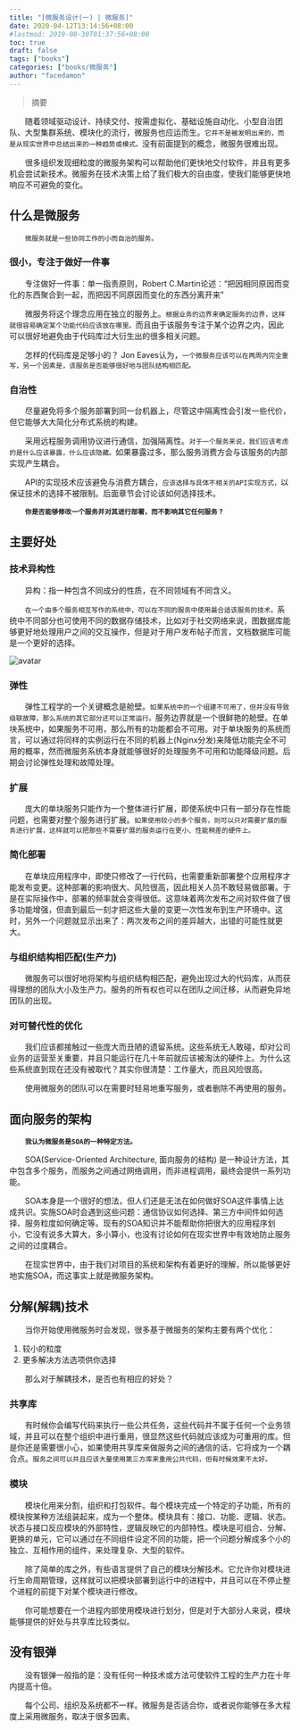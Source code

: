 ```yaml
---
title: "[微服务设计(一) | 微服务]"
date: 2020-04-12T13:14:56+08:00
#lastmod: 2019-08-30T01:37:56+08:00
toc: true
draft: false
tags: ["books"]
categories: ["books/微服务"]
author: "facedamon"
---
```


> 摘要

&emsp;&emsp;随着领域驱动设计、持续交付、按需虚拟化、基础设施自动化、小型自治团队、大型集群系统、模块化的流行，微服务也应运而生。`它并不是被发明出来的，而是从现实世界中总结出来的一种趋势或模式。`没有前面提到的概念，微服务很难出现。

&emsp;&emsp;很多组织发现细粒度的微服务架构可以帮助他们更快地交付软件，并且有更多机会尝试新技术。微服务在技术决策上给了我们极大的自由度，使我们能够更快地响应不可避免的变化。

## 什么是微服务

&emsp;&emsp;`微服务就是一些协同工作的小而自治的服务。`

### 很小，专注于做好一件事

&emsp;&emsp;专注做好一件事：单一指责原则，Robert C.Martin论述：“把因相同原因而变化的东西聚合到一起，而把因不同原因而变化的东西分离开来”

&emsp;&emsp;微服务将这个理念应用在独立的服务上。`根据业务的边界来确定服务的边界，这样就很容易确定某个功能代码应该放在哪里。`而且由于该服务专注于某个边界之内，因此可以很好地避免由于代码库过大衍生出的很多相关问题。

&emsp;&emsp;怎样的代码库是足够小的？ Jon Eaves认为，`一个微服务应该可以在两周内完全重写，另一个因素是，该服务是否能够很好地与团队结构相匹配。`

### 自治性

&emsp;&emsp;尽量避免将多个服务部署到同一台机器上，尽管这中隔离性会引发一些代价，但它能够大大简化分布式系统的构建。

&emsp;&emsp;采用远程服务调用协议进行通信，加强隔离性。`对于一个服务来说，我们应该考虑的是什么应该暴露，什么应该隐藏。`如果暴露过多，那么服务消费方会与该服务的内部实现产生耦合。

&emsp;&emsp;API的实现技术应该避免与消费方耦合，`应该选择与具体不相关的API实现方式，`以保证技术的选择不被限制。后面章节会讨论该如何选择技术。

&emsp;&emsp;**`你是否能够修改一个服务并对其进行部署，而不影响其它任何服务？`**

## 主要好处

### 技术异构性

&emsp;&emsp;异构：指一种包含不同成分的性质，在不同领域有不同含义。

&emsp;&emsp;`在一个由多个服务相互写作的系统中，可以在不同的服务中使用最合适该服务的技术。`系统中不同部分也可使用不同的数据存储技术，比如对于社交网络来说，图数据库能够更好地处理用户之间的交互操作，但是对于用户发布帖子而言，文档数据库可能是一个更好的选择。

![avatar](https://cdn.jsdelivr.net/gh/facedamon/MarkDownPhotos@master/books/micro-design/1-1微服务采用不同的技术.jpeg)

### 弹性

&emsp;&emsp;弹性工程学的一个关键概念是舱壁。`如果系统中的一个组建不可用了，但并没有导致级联故障，那么系统的其它部分还可以正常运行。`服务边界就是一个很鲜艳的舱壁。在单块系统中，如果服务不可用，那么所有的功能都会不可用。对于单块服务的系统而言，可以通过将同样的实例运行在不同的机器上(Nginx分发)来降低功能完全不可用的概率，然而微服务系统本身就能够很好的处理服务不可用和功能降级问题。后期会讨论弹性处理和故障处理。

### 扩展

&emsp;&emsp;庞大的单块服务只能作为一个整体进行扩展，即使系统中只有一部分存在性能问题，也需要对整个服务进行扩展。`如果使用较小的多个服务，则可以只对需要扩展的服务进行扩展，这样就可以把那些不需要扩展的服务运行在更小、性能稍差的硬件上。`

### 简化部署

&emsp;&emsp;在单块应用程序中，即使只修改了一行代码，也需要重新部署整个应用程序才能发布变更。这种部署的影响很大、风险很高，因此相关人员不敢轻易做部署。于是在实际操作中，部署的频率就会变得很低。这意味着两次发布之间对软件做了很多功能增强，但直到最后一刻才把这些大量的变更一次性发布到生产环境中。这时，另外一个问题就显示出来了：两次发布之间的差异越大，出错的可能性就更大。

### 与组织结构相匹配(生产力)

&emsp;&emsp;微服务可以很好地将架构与组织结构相匹配，避免出现过大的代码库，从而获得理想的团队大小及生产力。服务的所有权也可以在团队之间迁移，从而避免异地团队的出现。

### 对可替代性的优化

&emsp;&emsp;我们应该都接触过一些庞大而丑陋的遗留系统。这些系统无人敢碰，却对公司业务的运营至关重要，并且只能运行在几十年前就应该被淘汰的硬件上。为什么这些系统直到现在还没有被取代？其实你很清楚：工作量大，而且风险很高。

&emsp;&emsp;使用微服务的团队可以在需要时轻易地重写服务，或者删除不再使用的服务。

## 面向服务的架构

&emsp;&emsp;**`我认为微服务是SOA的一种特定方法。`**

&emsp;&emsp;SOA(Service-Oriented Architecture, 面向服务的结构) 是一种设计方法，其中包含多个服务，而服务之间通过网络调用，而非进程调用，最终会提供一系列功能。

&emsp;&emsp;SOA本身是一个很好的想法，但人们还是无法在如何做好SOA这件事情上达成共识。实施SOA时会遇到这些问题：通信协议如何选择、第三方中间件如何选择、服务粒度如何确定等。现有的SOA知识并不能帮助你把很大的应用程序划小，它没有说多大算大，多小算小，也没有讨论如何在现实世界中有效地防止服务之间的过度耦合。

&emsp;&emsp;在现实世界中，由于我们对项目的系统和架构有着更好的理解，所以能够更好地实施SOA，而这事实上就是微服务架构。

## 分解(解耦)技术

&emsp;&emsp;当你开始使用微服务时会发现，很多基于微服务的架构主要有两个优化：
1. 较小的粒度
2. 更多解决方法选项供你选择

&emsp;&emsp;那么对于解耦技术，是否也有相应的好处？

### 共享库

&emsp;&emsp;有时候你会编写代码来执行一些公共任务，这些代码并不属于任何一个业务领域，并且可以在整个组织中进行重用，很显然这些代码就应该成为可重用的库。但是你还是需要很小心，如果使用共享库来做服务之间的通信的话，它将成为一个耦合点。`服务之间可以并且应该大量使用第三方库来重用公共代码，但有时候效果不太好。`

### 模块

&emsp;&emsp;模块化用来分割，组织和打包软件。每个模块完成一个特定的子功能，所有的模块按某种方法组装起来，成为一个整体。模块具有：接口、功能、逻辑、状态。状态与接口反应模块的外部特性，逻辑反映它的内部特性。模块是可组合、分解、更换的单元，它可以通过在不同组件设定不同的功能，把一个问题分解成多个小的独立、互相作用的组件，来处理复杂、大型的软件。

&emsp;&emsp;除了简单的库之外，有些语言提供了自己的模块分解技术。它允许你对模块进行生命周期管理，这样就可以把模块部署到运行中的进程中，并且可以在不停止整个进程的前提下对某个模块进行修改。

&emsp;&emsp;你可能想要在一个进程内部使用模块进行划分，但是对于大部分人来说，模块能够提供的好处与共享库比较类似。

## 没有银弹

&emsp;&emsp;没有银弹一般指的是：没有任何一种技术或方法可使软件工程的生产力在十年内提高十倍。

&emsp;&emsp;每个公司、组织及系统都不一样。微服务是否适合你，或者说你能够在多大程度上采用微服务，取决于很多因素。
